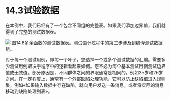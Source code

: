 # 14.3试验数据

在本例中，我们已经有了一个包含不同组的完整表。如果我们添加边界值，我们就得到了完整的测试数据表。

![](https://tva1.sinaimg.cn/large/008i3skNgy1gykkbt8m6bj30hs0r475q.jpg)
图14.8多余函数的测试数据表。测试设计过程中的第三步涉及到编译测试数据组。

对于每一个测试用例，即每一个叶子，您选择一个或多个测试数据的汇编。需要多少测试用例取决于程序中的逻辑看起来如何。您不必为每个基本测试用例测试边界值或无效值。部分原因是，不同群体之间的界限通常是相同的，例如25岁和26岁之间。在一定程度上，通常有一个外部缺陷处理功能，它可以防止缺陷值进入规则集，例如«如果输入数据中存在缺陷，就向用户发送一条消息，或者将实际的消息移动到缺陷处理列表»。